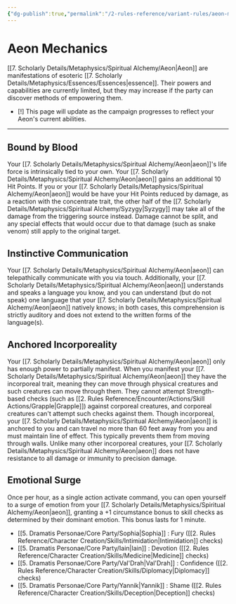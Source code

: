 ```yaml
---
{"dg-publish":true,"permalink":"/2-rules-reference/variant-rules/aeon-mechanics/aeon-mechanics/"}
---
```


# Aeon Mechanics

[[7. Scholarly Details/Metaphysics/Spiritual Alchemy/Aeon\|Aeon]] are manifestations of esoteric [[7. Scholarly Details/Metaphysics/Essences/Essences\|essence]]. Their powers and capabilities are currently limited, but they may increase if the party can discover methods of empowering them. 

- [!] This page will update as the campaign progresses to reflect your Aeon's current abilities.

---

## Bound by Blood
Your [[7. Scholarly Details/Metaphysics/Spiritual Alchemy/Aeon\|aeon]]'s life force is intrinsically tied to your own. Your [[7. Scholarly Details/Metaphysics/Spiritual Alchemy/Aeon\|aeon]] gains an additional 10 Hit Points. If you or your [[7. Scholarly Details/Metaphysics/Spiritual Alchemy/Aeon\|aeon]] would be have your Hit Points reduced by damage, as a reaction with the concentrate trait, the other half of the [[7. Scholarly Details/Metaphysics/Spiritual Alchemy/Syzygy\|Syzygy]] may take all of the damage from the triggering source instead. Damage cannot be split, and any special effects that would occur due to that damage (such as snake venom) still apply to the original target.

## Instinctive Communication 
Your [[7. Scholarly Details/Metaphysics/Spiritual Alchemy/Aeon\|aeon]] can telepathically communicate with you via touch. Additionally, your [[7. Scholarly Details/Metaphysics/Spiritual Alchemy/Aeon\|aeon]] understands and speaks a language you know, and you can understand (but do not speak) one language that your [[7. Scholarly Details/Metaphysics/Spiritual Alchemy/Aeon\|aeon]] natively knows; in both cases, this comprehension is strictly auditory and does not extend to the written forms of the language(s).

## Anchored Incorporeality
Your [[7. Scholarly Details/Metaphysics/Spiritual Alchemy/Aeon\|aeon]] only has enough power to partially manifest. When you manifest your [[7. Scholarly Details/Metaphysics/Spiritual Alchemy/Aeon\|aeon]] they have the incorporeal trait, meaning they can move through physical creatures and such creatures can move through them. They cannot attempt Strength-based checks (such as [[2. Rules Reference/Encounter/Actions/Skill Actions/Grapple\|Grapple]]) against corporeal creatures, and corporeal creatures can't attempt such checks against them. Though incorporeal, your [[7. Scholarly Details/Metaphysics/Spiritual Alchemy/Aeon\|aeon]] is anchored to you and can travel no more than 60 feet away from you and must maintain line of effect. This typically prevents them from moving through walls. Unlike many other incorporeal creatures, your [[7. Scholarly Details/Metaphysics/Spiritual Alchemy/Aeon\|aeon]] does not have resistance to all damage or immunity to precision damage. 

## Emotional Surge  
Once per hour, as a single action activate command, you can open yourself to a surge of emotion from your [[7. Scholarly Details/Metaphysics/Spiritual Alchemy/Aeon\|aeon]], granting a +1 circumstance bonus to skill checks as determined by their dominant emotion. This bonus lasts for 1 minute.

- [[5. Dramatis Personae/Core Party/Sophia\|Sophia]] : Fury ([[2. Rules Reference/Character Creation/Skills/Intimidation\|Intimidation]] checks)
- [[5. Dramatis Personae/Core Party/Iain\|Iain]] : Devotion ([[2. Rules Reference/Character Creation/Skills/Medicine\|Medicine]] checks)
- [[5. Dramatis Personae/Core Party/Val'Drah\|Val'Drah]] : Confidence ([[2. Rules Reference/Character Creation/Skills/Diplomacy\|Diplomacy]] checks)
- [[5. Dramatis Personae/Core Party/Yannik\|Yannik]] : Shame ([[2. Rules Reference/Character Creation/Skills/Deception\|Deception]] checks)